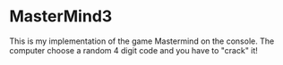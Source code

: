 # MasterMind3

This is my implementation of the game Mastermind on the console. The computer choose a random 4 digit code and you have to "crack" it!

